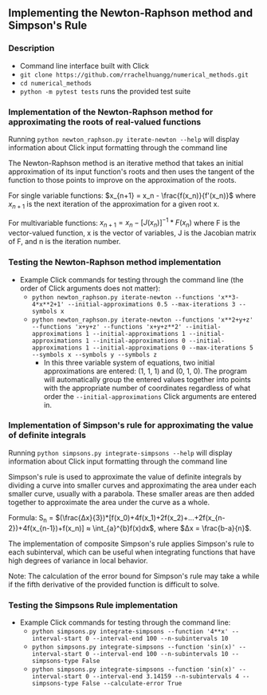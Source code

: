 ## Implementing the Newton-Raphson method and Simpson's Rule

### Description

- Command line interface built with Click
- `git clone https://github.com/rrachelhuangg/numerical_methods.git`
- `cd numerical_methods`
- `python -m pytest tests` runs the provided test suite

### Implementation of the Newton-Raphson method for approximating the roots of real-valued functions

Running `python newton_raphson.py iterate-newton --help` will display information about Click input formatting through the command line

The Newton-Raphson method is an iterative method that takes an initial approximation of its input function's roots and then uses the tangent of the function to those points to improve on the approximation of the roots.

For single variable functions: $x_{n+1} = x_n - \frac{f(x_n)}{f'(x_n)}$ where $x_{n+1}$ is the next iteration of the approximation for a given root x.

For multivariable functions: $x_{n+1} = x_n - [J(x_n)]^{-1}*F(x_n)$ where F is the vector-valued function, x is the vector of variables, J is the Jacobian matrix of F, and n is the iteration number. 

### Testing the Newton-Raphson method implementation
- Example Click commands for testing through the command line (the order of Click arguments does not matter):
  - `python newton_raphson.py iterate-newton --functions 'x**3-4*x**2+1' --initial-approximations 0.5 --max-iterations 3 --symbols x`
  - `python newton_raphson.py iterate-newton --functions 'x**2+y+z' --functions 'x+y+z' --functions 'x+y+z**2' --initial-approximations 1 --initial-approximations 1 --initial-approximations 1 --initial-approximations 0 --initial-approximations 1 --initial-approximations 0 --max-iterations 5 --symbols x --symbols y --symbols z`
    - In this three variable system of equations, two initial approximations are entered: (1, 1, 1) and (0, 1, 0). The program will automatically group the entered values together into points with the appropriate number of coordinates regardless of what order the `--initial-approximations` Click arguments are entered in.

### Implementation of Simpson's rule for approximating the value of definite integrals

Running `python simpsons.py integrate-simpsons --help` will display information about Click input formatting through the command line

Simpson's rule is used to approximate the value of definite integrals by dividing a curve into smaller curves and approximating the area under each smaller curve,
usually with a parabola. These smaller areas are then added together to approximate the area under the curve as a whole.

Formula: S<sub>n</sub> = $(\frac{∆x}{3})*[f(x_0)+4f(x_1)+2f(x_2)+...+2f(x_{n-2})+4f(x_{n-1})+f(x_n)] ≈ \int_{a}^{b}f(x)dx$, where $∆x = \frac{b-a}{n}$.

The implementation of composite Simpson's rule applies Simpson's rule to each subinterval, which can be useful when integrating functions that have high degrees of variance in local behavior.

Note: The calculation of the error bound for Simpson's rule may take a while if the fifth derivative of the provided function
is difficult to solve.

### Testing the Simpsons Rule implementation
- Example Click commands for testing through the command line:
  - `python simpsons.py integrate-simpsons --function '4**x' --interval-start 0 --interval-end 100 --n-subintervals 10`
  - `python simpsons.py integrate-simpsons --function 'sin(x)' --interval-start 0 --interval-end 100 --n-subintervals 10 --simpsons-type False`
  - `python simpsons.py integrate-simpsons --function 'sin(x)' --interval-start 0 --interval-end 3.14159 --n-subintervals 4 --simpsons-type False --calculate-error True`

